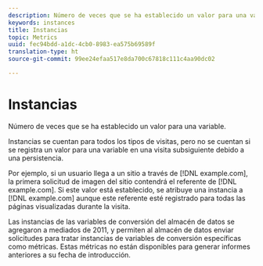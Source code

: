 ```yaml
---
description: Número de veces que se ha establecido un valor para una variable.
keywords: instances
title: Instancias
topic: Metrics
uuid: fec94bdd-a1dc-4cb0-8983-ea575b69589f
translation-type: ht
source-git-commit: 99ee24efaa517e8da700c67818c111c4aa90dc02

---
```



# Instancias

Número de veces que se ha establecido un valor para una variable.

Instancias  se cuentan para todos los tipos de visitas, pero no se cuentan si se registra un valor para una variable en una visita subsiguiente debido a una persistencia.

Por ejemplo, si un usuario llega a un sitio a través de [!DNL example.com], la primera solicitud de imagen del sitio contendrá el referente de [!DNL example.com]. Si este valor está establecido, se atribuye una instancia a [!DNL example.com] aunque este referente esté registrado para todas las páginas visualizadas durante la visita.

Las instancias de las variables de conversión del almacén de datos se agregaron a mediados de 2011, y permiten al almacén de datos enviar solicitudes para tratar instancias de variables de conversión específicas como métricas. Estas métricas no están disponibles para generar informes anteriores a su fecha de introducción.

